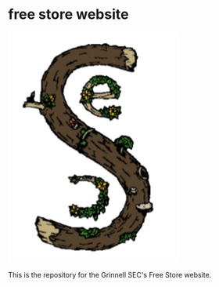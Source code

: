 # free store website

<img src='/src/seclogo.png' width="350">

This is the repository for the Grinnell SEC's Free Store website.
